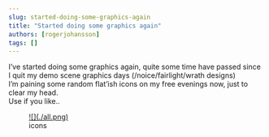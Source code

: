 ```yaml
---
slug: started-doing-some-graphics-again
title: "Started doing some graphics again"
authors: [rogerjohansson]
tags: []
---
```

I’ve started doing some graphics again, quite some time have passed since I quit my demo scene graphics days (/noice/fairlight/wrath designs)  
I’m paining some random flat’ish icons on my free evenings now, just to clear my head.  
Use if you like..  

<!-- truncate -->

<figure id="attachment_1388" class="wp-caption alignnone" data-shortcode="caption" aria-describedby="caption-attachment-1388">
<a href="http://rogeralsing.wordpress.com/wp-content/uploads/2013/10/all.png">![](./all.png)</a>
<figcaption>icons</figcaption>
</figure>
